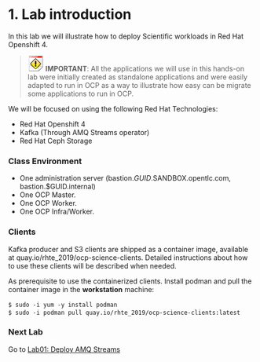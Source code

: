 # 1. Lab introduction

In this lab we will illustrate how to deploy Scientific workloads in Red Hat Openshift 4.

> ![IMPORTANT](../imgs/important-icon.png) **IMPORTANT**: All the applications we will use in this hands-on lab were initially created as standalone applications and were easily adapted to run in OCP as a way to illustrate how easy can be migrate some applications to run in OCP.

We will be focused on using the following Red Hat Technologies:

* Red Hat Openshift 4
* Kafka (Through AMQ Streams operator)
* Red Hat Ceph Storage

### Class Environment

* One administration server (bastion.$GUID.$SANDBOX.opentlc.com, bastion.$GUID.internal)
* One OCP Master.
* One OCP Worker.
* One OCP Infra/Worker.


### Clients

Kafka producer and S3 clients are shipped as a container image, available at quay.io/rhte_2019/ocp-science-clients.
Detailed instructions about how to use these clients will be described when needed.

As prerequisite to use the containerized clients. Install podman and pull the container image in the **workstation** machine:

```
$ sudo -i yum -y install podman
$ sudo -i podman pull quay.io/rhte_2019/ocp-science-clients:latest
```

### Next Lab
Go to [Lab01: Deploy AMQ Streams](https://github.com/jadebustos/ocp-science/blob/master/hands-on-lab-script/amq-streams/README.md)
